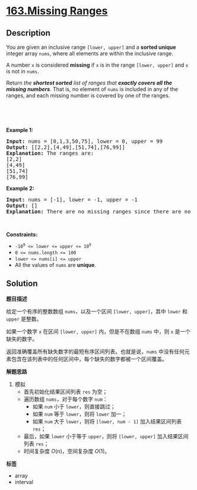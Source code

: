 # [163.Missing Ranges](https://leetcode.com/problems/missing-ranges/description/)

## Description

<p>You are given an inclusive range <code>[lower, upper]</code> and a <strong>sorted unique</strong> integer array <code>nums</code>, where all elements are within the inclusive range.</p>

<p>A number <code>x</code> is considered <strong>missing</strong> if <code>x</code> is in the range <code>[lower, upper]</code> and <code>x</code> is not in <code>nums</code>.</p>

<p>Return <em>the <strong>shortest sorted</strong> list of ranges that <b>exactly covers all the missing numbers</b></em>. That is, no element of <code>nums</code> is included in any of the ranges, and each missing number is covered by one of the ranges.</p>

<p>&nbsp;</p>

<p>&nbsp;</p>
<p><strong class="example">Example 1:</strong></p>

<pre>
<strong>Input:</strong> nums = [0,1,3,50,75], lower = 0, upper = 99
<strong>Output:</strong> [[2,2],[4,49],[51,74],[76,99]]
<strong>Explanation:</strong> The ranges are:
[2,2]
[4,49]
[51,74]
[76,99]
</pre>

<p><strong class="example">Example 2:</strong></p>

<pre>
<strong>Input:</strong> nums = [-1], lower = -1, upper = -1
<strong>Output:</strong> []
<strong>Explanation:</strong> There are no missing ranges since there are no missing numbers.
</pre>

<p>&nbsp;</p>
<p><strong>Constraints:</strong></p>

<ul>
  <li><code>-10<sup>9</sup> &lt;= lower &lt;= upper &lt;= 10<sup>9</sup></code></li>
  <li><code>0 &lt;= nums.length &lt;= 100</code></li>
  <li><code>lower &lt;= nums[i] &lt;= upper</code></li>
  <li>All the values of <code>nums</code> are <strong>unique</strong>.</li>
</ul>

## Solution

**题目描述**

给定一个有序的整数数组 `nums`，以及一个区间 `[lower, upper]`，其中 `lower` 和 `upper` 是整数。

如果一个数字 `x` 在区间 `[lower, upper]` 内，但是不在数组 `nums` 中，则 `x` 是一个缺失的数字。

返回准确覆盖所有缺失数字的最短有序区间列表。也就是说，`nums` 中没有任何元素包含在该列表中的任何区间中，每个缺失的数字都被一个区间覆盖。

**解题思路**

1. 模拟
   - 首先初始化结果区间列表 `res` 为空；
   - 遍历数组 `nums`，对于每个数字 `num`：
     - 如果 `num` 小于 `lower`，则直接跳过；
     - 如果 `num` 等于 `lower`，则将 `lower` 加一；
     - 如果 `num` 大于 `lower`，则将 `[lower, num - 1]` 加入结果区间列表 `res`；
   - 最后，如果 `lower` 小于等于 `upper`，则将 `[lower, upper]` 加入结果区间列表 `res`；
   - 时间复杂度 $O(n)$，空间复杂度 $O(1)$。

**标签**

- array
- interval
